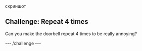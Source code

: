 скриншот

## Challenge: Repeat 4 times

Can you make the doorbell repeat 4 times to be really annoying?

\--- /challenge \---